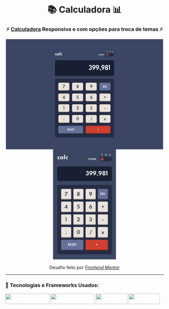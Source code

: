 <!-- Começo/ Apresentação -->
<h1 align="center">📚 Calculadora 📊</h1>
<h3 align="center"> ⚡ <a href="https://igorcbraz.github.io/Calculadora/" target="_blank">Calculadora</a> Responsiva e com opções para troca de temas ⚡</h3>

<!-- Imagens do Projeto -->
<div align="center">
<img width="500px" height="350px" align="center" src="design/desktop-design-theme-1.jpg"/> <img width="200px" height="350px" align="center" src="design/mobile-design-theme-1.jpg">
<br><br>
<!-- Atribuições-->
Desafio feito por <a href="https://www.frontendmentor.io/challenges/calculator-app-9lteq5N29"><em>Frontend Mentor</em></a>
</div>
<hr></hr>    
    
<!-- Tecnologias e Frameworks Usados-->
<h3 align="left">🧠  Tecnologias e Frameworks Usados:</h3>

<img width="140px" height="33px" src="https://img.shields.io/badge/Bootstrap-563D7C?style=for-the-badge&logo=bootstrap&logoColor=white"/> <img width="140px" height="33px" src="https://img.shields.io/badge/JavaScript-323330?style=for-the-badge&logo=javascript&logoColor=F7DF1E"/> <img width="100px" height="33px" src="https://img.shields.io/badge/HTML5-E34F26?style=for-the-badge&logo=html5&logoColor=white"/> <img width="100px" height="33px" src="https://img.shields.io/badge/CSS3-1572B6?style=for-the-badge&logo=css3&logoColor=white"/>

